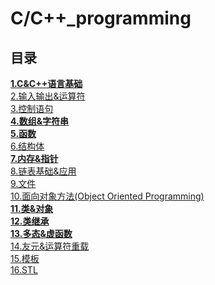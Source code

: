 # C/C++_programming

## 目录
[**1.C&C++语言基础**](https://github.com/NightBonsai/C-C-_programming/blob/main/%E7%AC%94%E8%AE%B0/1.C%26C%2B%2B%E8%AF%AD%E8%A8%80%E5%9F%BA%E7%A1%80.md)<br>
[2.输入输出&运算符](https://github.com/NightBonsai/C-C-_programming/blob/main/%E7%AC%94%E8%AE%B0/2.%E8%BE%93%E5%85%A5%E8%BE%93%E5%87%BA&%E8%BF%90%E7%AE%97%E7%AC%A6.md)<br>
[3.控制语句](https://github.com/NightBonsai/C-C-_programming/blob/main/%E7%AC%94%E8%AE%B0/3.%E6%8E%A7%E5%88%B6%E8%AF%AD%E5%8F%A5.md)<br>
[**4.数组&字符串**](https://github.com/NightBonsai/C-C-_programming/blob/main/%E7%AC%94%E8%AE%B0/4.%E6%95%B0%E7%BB%84&%E5%AD%97%E7%AC%A6%E4%B8%B2.md)<br>
[**5.函数**](https://github.com/NightBonsai/C-C-_programming/blob/main/%E7%AC%94%E8%AE%B0/5.%E5%87%BD%E6%95%B0.md)<br>
[6.结构体](https://github.com/NightBonsai/C-C-_programming/blob/main/%E7%AC%94%E8%AE%B0/6.%E7%BB%93%E6%9E%84%E4%BD%93.md)<br>
[**7.内存&指针**](https://github.com/NightBonsai/C-C-_programming/blob/main/%E7%AC%94%E8%AE%B0/7.%E5%86%85%E5%AD%98&%E6%8C%87%E9%92%88.md)<br>
[8.链表基础&应用](https://github.com/NightBonsai/C-C-_programming/blob/main/%E7%AC%94%E8%AE%B0/8.%E9%93%BE%E8%A1%A8%E5%9F%BA%E7%A1%80&%E5%BA%94%E7%94%A8.md)<br>
[9.文件](https://github.com/NightBonsai/C-C-_programming/blob/main/%E7%AC%94%E8%AE%B0/9.%E6%96%87%E4%BB%B6.md)<br>
[10.面向对象方法(Object Oriented Programming)](https://github.com/NightBonsai/C-C-_programming/blob/main/%E7%AC%94%E8%AE%B0/10.%E9%9D%A2%E5%90%91%E5%AF%B9%E8%B1%A1%E6%96%B9%E6%B3%95(Object%20Oriented%20Programming).md)<br>
[**11.类&对象**](https://github.com/NightBonsai/C-C-_programming/blob/main/%E7%AC%94%E8%AE%B0/11.%E7%B1%BB&%E5%AF%B9%E8%B1%A1.md)<br>
[**12.类继承**](https://github.com/NightBonsai/C-C-_programming/blob/main/%E7%AC%94%E8%AE%B0/12.%E7%B1%BB%E7%BB%A7%E6%89%BF.md)<br>
[**13.多态&虚函数**](https://github.com/NightBonsai/C-C-_programming/blob/main/%E7%AC%94%E8%AE%B0/13.%E5%A4%9A%E6%80%81&%E8%99%9A%E5%87%BD%E6%95%B0.md)<br>
[14.友元&运算符重载](https://github.com/NightBonsai/C-C-_programming/blob/main/%E7%AC%94%E8%AE%B0/14.%E5%8F%8B%E5%85%83&%E8%BF%90%E7%AE%97%E7%AC%A6%E9%87%8D%E8%BD%BD.md)<br>
[15.模板](https://github.com/NightBonsai/C-C-_programming/blob/main/%E7%AC%94%E8%AE%B0/15.%E6%A8%A1%E6%9D%BF.md)<br>
[16.STL]()<br>

